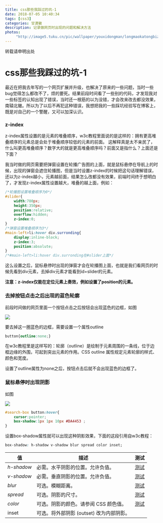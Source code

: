 ```yaml
---
title: css那些我踩过的坑-1
date: 2018-07-05 10:40:34
tags: [css3] 
categories: 甘潇敏 
description: 记录做网页时出现的问题和解决方法
photos: 
     "http://image5.tuku.cn/pic/wallpaper/youxidongman/longmaokatongbizhi/001.jpg"
---
```


转载请申明出处

# css那些我踩过的坑-1

最近在把我去年写的一个网页扩展并升级，也解决了原来的一些问题，当时一些bug觉得怎么都改不了，烦的要死。结果前段时间看了一些别的代码，才发现我对一些标签的认知出现了错误，当时还一根筋的以为没错，才会改来改去都没效果，南辕北辙。所以为了以后不再犯这种错误，我想把我的一些踩坑经验写在博客上，既是对自己的一个警醒，又可以加深认识。

### z-index

z-index属性设置的是元素的堆叠顺序，w3c教程里面说的是这样的：拥有更高堆叠顺序的元素总是会处于堆叠顺序较低的元素的前面。 这解释真是太不亲民了，什么叫更高堆叠顺序？数字大的就是更高堆叠顺序吗？前面又是指什么？上面还是下面？

我当时做的网页需要把弹窗设置在轮播广告图的上面，就是鼠标悬停在导航上的时候，出现的弹窗会遮住轮播图，但是当时设置z-index的时候把这句话理解错误，还以为z-index越小，元素越前面，结果怎么改都没有效果，前端时间终于想明白了，才发现z-index属性设置越大，堆叠的越上面，例如：

```css
/*轮播图设置堆叠顺序为0*/
#slider{
    width:780px;
    height:350px;
    position:relative;
    overflow:hidden;
    z-index:0;
}
/*弹窗设置堆叠顺序为3*/
#main-left>li:hover div.surronding{
    display:inline-block;
    z-index:3;
    position:absolute;
}
/*#main-left>li:hover div.surronding在#slider上面*/
```

这么设置之后，鼠标悬停时出现的弹窗才会在轮播图上面，也就是我们看网页的时候先看到div元素，去掉div元素才能看到id=slider的元素。

**注意：z-index仅能在定位元素上奏效，例如设置了position的元素。**

### 去掉按钮点击之后出现的蓝色轮廓

前段时间做的网页里面一个按钮点击之后按钮会出现蓝色的边框，如图

![](/img/button1.png)

要去掉这一圈蓝色的边框，需要设置一个属性outline

```css
button{outline:none;}
```

在w3c教程里是这样写的：轮廓（outline）是绘制于元素周围的一条线，位于边框边缘的外围，可起到突出元素的作用。CSS outline 属性规定元素轮廓的样式、颜色和宽度。

设置了outline属性为none之后，按钮点击后就不会出现蓝色的边框了。

### 鼠标悬停时出现阴影

如图

![](/img/button2.png)

```css
#search-box button:hover{
    cursor:pointer;
    box-shadow:1px 1px 10px #DA4453 ;
}
```

设置box-shadow属性就可以出现这种阴影效果，下面的这段引用自w3c教程：

```css
box-shadow: h-shadow v-shadow blur spread color inset;
```

| 值         | 描述                                     | 测试                                                         |
| ---------- | ---------------------------------------- | ------------------------------------------------------------ |
| *h-shadow* | 必需。水平阴影的位置。允许负值。         | [测试](http://www.w3school.com.cn/tiy/c.asp?f=css_box-shadow) |
| *v-shadow* | 必需。垂直阴影的位置。允许负值。         | [测试](http://www.w3school.com.cn/tiy/c.asp?f=css_box-shadow) |
| *blur*     | 可选。模糊距离。                         | [测试](http://www.w3school.com.cn/tiy/c.asp?f=css_box-shadow&p=3) |
| *spread*   | 可选。阴影的尺寸。                       | [测试](http://www.w3school.com.cn/tiy/c.asp?f=css_box-shadow&p=7) |
| *color*    | 可选。阴影的颜色。请参阅 CSS 颜色值。    | [测试](http://www.w3school.com.cn/tiy/c.asp?f=css_box-shadow&p=10) |
| inset      | 可选。将外部阴影 (outset) 改为内部阴影。 |                                                              |


